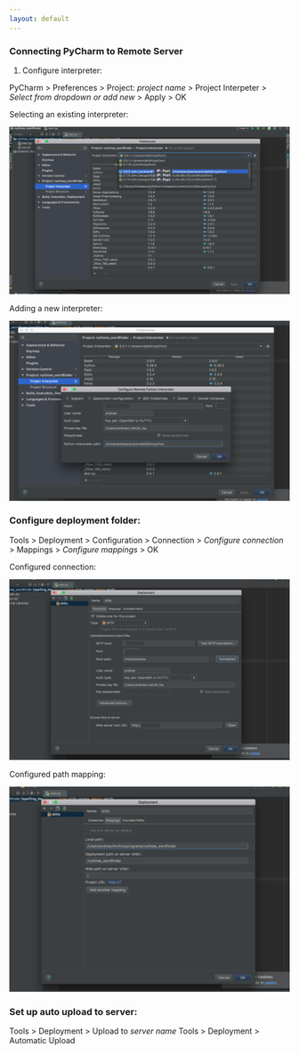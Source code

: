```yaml
---
layout: default
---
```


### Connecting PyCharm to Remote Server

1. Configure interpreter:

PyCharm > Preferences > Project: _project name_ > Project Interpeter > _Select from dropdown or add new_ > Apply > OK

Selecting an existing interpreter:

![alt text](pycharm-remote/1.png)

Adding a new interpreter:

![alt text](pycharm-remote/2.png)

### Configure deployment folder:

Tools > Deployment > Configuration > Connection > _Configure connection_ > Mappings > _Configure mappings_ > OK

Configured connection:

![alt text](pycharm-remote/3.png)

Configured path mapping:

![alt text](pycharm-remote/4.png)

### Set up auto upload to server:

Tools > Deployment > Upload to _server name_
Tools > Deployment > Automatic Upload
